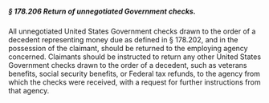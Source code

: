 ##### § 178.206 Return of unnegotiated Government checks. #####

All unnegotiated United States Government checks drawn to the order of a decedent representing money due as defined in § 178.202, and in the possession of the claimant, should be returned to the employing agency concerned. Claimants should be instructed to return any other United States Government checks drawn to the order of a decedent, such as veterans benefits, social security benefits, or Federal tax refunds, to the agency from which the checks were received, with a request for further instructions from that agency.